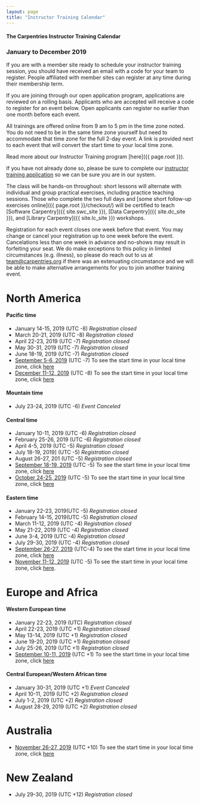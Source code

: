```yaml
---
layout: page
title: "Instructor Training Calendar"
---
```



#### The Carpentries Instructor Training Calendar
###  January to December 2019

If you are with a member site ready to schedule your instructor training session, you should have received an email with a code for your team to register. People affiliated with member sites can register at any time during their membership term.

If you are joining through our open application program, applications are reviewed on a rolling basis.  Applicants who are accepted will receive a code to register for an event below.  Open applicants can register no earlier than one month before each event.

All trainings are offered online from 9 am to 5 pm in the time zone noted.  You do not need to be in the same time zone yourself but need to accommodate that time zone for the full 2-day event. A link is provided next to each event that will convert the start time to your local time zone.

Read more about our Instructor Training program [here]({{ page.root }}).

If you have not already done so, please be sure to complete our [instructor training application](https://amy.carpentries.org/forms/request_training/) so we can be sure you are in our system.  

The class will be hands-on throughout:
short lessons will alternate with individual and group practical exercises,
including practice teaching sessions.
Those who complete the two full days
and [some short follow-up exercises online]({{ page.root }}/checkout/)
will be certified to teach [Software Carpentry]({{ site.swc_site }}), [Data Carpentry]({{ site.dc_site }}), and [Library Carpentry]({{ site.lc_site }}) workshops.

Registration for each event closes one week before that event. You may change or cancel your registration up to one week before the event. Cancelations less than one week in advance and no-shows may result in forfeiting your seat.  We do make exceptions to this policy in limited circumstances (e.g. illness), so please do reach out to us at [team@carpentries.org](mailto:team@carpentries.org) if there was an extenuating circumstance and we will be able to make alternative arrangements for you to join another training event.

# North America

#### Pacific time
* January 14-15, 2019 (UTC -8) *Registration closed*
* March 20-21, 2019 (UTC -8) *Registration closed*
* April 22-23, 2019 (UTC -7)  *Registration closed*
* May 30-31, 2019 (UTC -7)  *Registration closed*
* June 18-19, 2019 (UTC -7) *Registration closed*
* [September 5-6, 2019](https://www.eventbrite.com/e/online-instructor-training-september-5-6-n-america-pacific-time-tickets-65407558769)  (UTC -7)  To see the start time in your local time zone, click [here](https://www.timeanddate.com/worldclock/fixedtime.html?msg=Instructor+Training+2019-09-05-ttt-PDT&iso=20190905T09&p1=137)
* [December 11-12, 2019](https://www.eventbrite.com/e/online-instructor-training-december-11-12-2019-n-america-pacific-time-tickets-65407937903) (UTC -8)  To see the start time in your local time zone, click [here](https://www.timeanddate.com/worldclock/fixedtime.html?msg=Instructor+Training+2019-12-11-ttt-PST&iso=20191211T09&p1=137)

#### Mountain time
* July 23-24, 2019 (UTC -6) *Event Canceled*

#### Central time
* January 10-11, 2019 (UTC -6) *Registration closed*
* February 25-26, 2019 (UTC -6) *Registration closed*
* April 4-5, 2019 (UTC -5) *Registration closed*
* July 18-19, 2019] (UTC -5) *Registration closed*
* August 26-27, 201 (UTC -5) *Registration closed*
* [September 18-19, 2019](https://www.eventbrite.com/e/online-instructor-training-september-18-19-n-america-central-time-tickets-66692395751)  (UTC -5) To see the start time in your local time zone, click [here](https://www.timeanddate.com/worldclock/fixedtime.html?msg=Carpentries+Instructor+Training&iso=20190918T09&p1=64)
* [October 24-25, 2019](https://www.eventbrite.com/e/online-instructor-training-october-24-25-2019-n-america-central-time-tickets-66684385793) (UTC -5) To see the start time in your local time zone, click [here](https://www.timeanddate.com/worldclock/fixedtime.html?msg=Carpentries+Instructor+Training&iso=20191024T09&p1=64)

#### Eastern time
* January 22-23, 2019(UTC -5) *Registration closed*
* February 14-15, 2019(UTC -5) *Registration closed*
* March 11-12, 2019 (UTC -4) *Registration closed*
* May 21-22, 2019 (UTC -4)  *Registration closed* 
* June 3-4, 2019 (UTC -4) *Registration closed* 
* July 29-30, 2019 (UTC -4) *Registration closed* 
* [September 26-27, 2019](https://www.eventbrite.com/e/online-instructor-training-september-26-27-n-america-eastern-time-tickets-65522996045) (UTC-4)  To see the start time in your local time zone, click [here](https://www.timeanddate.com/worldclock/fixedtime.html?msg=Instructor+Training%2C+September+26-27%2C+2019+EDT&iso=20190926T09&p1=179)  
* [November 11-12, 2019](https://www.eventbrite.com/e/instructor-training-november-11-12-n-america-eastern-time-tickets-65408168593) (UTC -5) To see the start time in your local time zone, click [here](https://www.timeanddate.com/worldclock/fixedtime.html?msg=Instructor+Training+2019-11-11-ttt-EST&iso=20191111T09&p1=179).

# Europe and Africa

#### Western European time
* January 22-23, 2019 (UTC) *Registration closed*
* April 22-23, 2019  (UTC +1)  *Registration closed*
* May 13-14, 2019 (UTC +1) *Registration closed*
* June 19-20, 2019 (UTC +1) *Registration closed*
* July 25-26, 2019 (UTC +1) *Registration closed* 
* [September 10-11, 2019](https://www.eventbrite.com/e/online-instructor-training-september-10-11-british-summer-time-tickets-65523276885) (UTC +1)   To see the start time in your local time zone, click [here](https://www.timeanddate.com/worldclock/fixedtime.html?msg=Carpentries+Instructor+Training%2C+September+10-11+2019%2C+BST&iso=20190910T09&p1=136)

#### Central European/Western African time
* January 30-31, 2019 (UTC +1) *Event Canceled*
* April 10-11, 2019 (UTC +2) *Registration closed*
* July 1-2, 2019 (UTC +2) *Registration closed*
* August 28-29, 2019 (UTC +2)  *Registration closed*

# Australia
* [November 26-27, 2019](https://www.eventbrite.com/e/online-instructor-training-november-26-27-australia-eastern-time-tickets-69253357657) (UTC +10) To see the start time in your local time zone, click [here](https://www.timeanddate.com/worldclock/fixedtime.html?iso=20191126T09&p1=47)

# New Zealand
* July 29-30, 2019 (UTC +12) *Registration closed* 
